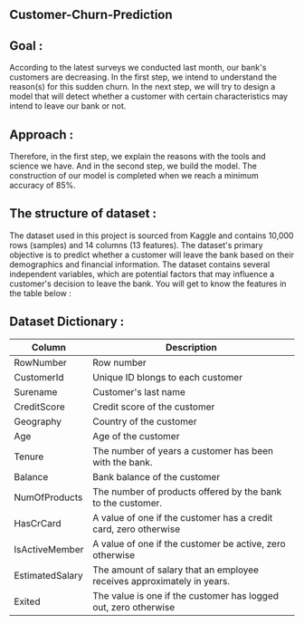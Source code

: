 ## Customer-Churn-Prediction
## Goal : 
According to the latest surveys we conducted last month, our bank's customers are decreasing.
In the first step, we intend to understand the reason(s) for this sudden churn.
In the next step, we will try to design a model that will detect whether a customer with certain characteristics may intend to leave our bank or not.

## Approach : 
Therefore, in the first step, we explain the reasons with the tools and science we have.
And in the second step, we build the model.
The construction of our model is completed when we reach a minimum accuracy of 85%.

## The structure of dataset :
The dataset used in this project is sourced from Kaggle and contains 10,000 rows (samples) and 14 columns (13 features). The dataset's primary objective is to predict whether a customer will leave the bank based on their demographics and financial information. The dataset contains several independent variables, which are potential factors that may influence a customer's decision to leave the bank. You will get to know the features in the table below :
## Dataset Dictionary :
| Column | Description |
| --- | --- |
| RowNumber | Row number |
| CustomerId | Unique ID blongs to each customer |
| Surename | Customer's last name |
| CreditScore | Credit score of the customer |
| Geography | Country of the customer |
| Age | Age of the customer |
| Tenure | The number of years a customer has been with the bank. |
| Balance | Bank balance of the customer |
| NumOfProducts | The number of products offered by the bank to the customer. |
| HasCrCard | A value of one if the customer has a credit card, zero otherwise |
| IsActiveMember | A value of one if the customer be active, zero otherwise |
| EstimatedSalary | The amount of salary that an employee receives approximately in years. |
| Exited | The value is one if the customer has logged out, zero otherwise |
